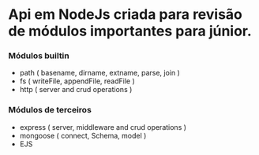 # Api em NodeJs criada para revisão de módulos importantes para júnior.

### Módulos builtin
- path ( basename, dirname, extname, parse, join )
- fs ( writeFile, appendFile, readFile )
- http ( server and crud operations )

### Módulos de terceiros
- express ( server, middleware and crud operations )
- mongoose ( connect, Schema, model )
- EJS

